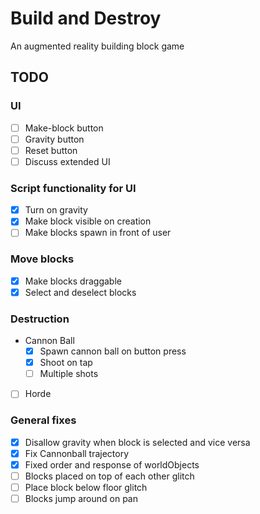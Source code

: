 # Build and Destroy

An augmented reality building block game

## TODO
### UI
- [ ] Make-block button
- [ ] Gravity button
- [ ] Reset button
- [ ] Discuss extended UI

### Script functionality for UI
- [x] Turn on gravity
- [x] Make block visible on creation
- [ ] Make blocks spawn in front of user

### Move blocks
- [x] Make blocks draggable
- [x] Select and deselect blocks

### Destruction
* Cannon Ball
    - [x] Spawn cannon ball on button press
    - [x] Shoot on tap
    - [ ] Multiple shots

- [ ] Horde

### General fixes
- [x] Disallow gravity when block is selected and vice versa
- [x] Fix Cannonball trajectory
- [x] Fixed order and response of worldObjects
- [ ] Blocks placed on top of each other glitch
- [ ] Place block below floor glitch
- [ ] Blocks jump around on pan
